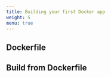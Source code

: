 ```yaml
---
title: Building your first Docker app
weight: 5
menu: true
---
```


## Dockerfile

## Build from Dockerfile
